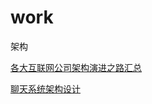 # work

架构

[各大互联网公司架构演进之路汇总](https://juejin.im/entry/5c7344e86fb9a049a712733f)

[聊天系统架构设计](https://juejin.im/post/5bbfe151e51d450e6973a2f6)
